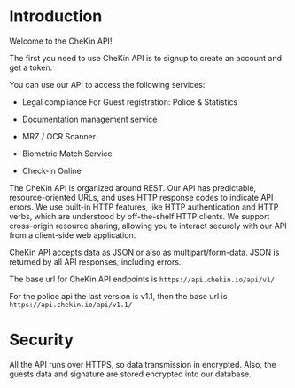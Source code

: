 # Introduction

Welcome to the CheKin API! 

The first you need to use CheKin API is to signup to create an account and get a token.

You can use our API to access the following services:

- Legal compliance For Guest registration: Police & Statistics

- Documentation management service

- MRZ / OCR Scanner

- Biometric Match Service

- Check-in Online


The CheKin API is organized around REST. Our API has predictable, resource-oriented URLs, and uses HTTP response codes to indicate API errors. We use built-in HTTP features, like HTTP authentication and HTTP verbs, which are understood by off-the-shelf HTTP clients. 
We support cross-origin resource sharing, allowing you to interact securely with our API from a client-side web application. 

CheKin API accepts data as JSON or also as multipart/form-data. JSON is returned by all API responses, including errors.

The base url for CheKin API endpoints is `https://api.chekin.io/api/v1/`

For the police api the last version is v1.1, then the base url is `https://api.chekin.io/api/v1.1/`

# Security
All the API runs over HTTPS, so data transmission in encrypted. Also, the guests data and signature are stored encrypted into our database.


